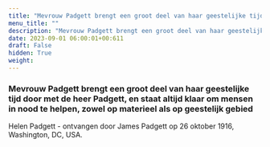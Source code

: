 ```yaml
---
title: "Mevrouw Padgett brengt een groot deel van haar geestelijke tijd door met de heer Padgett, en staat altijd klaar om mensen in nood te helpen, zowel op materieel als op geestelijk gebied"
menu_title: ""
description: "Mevrouw Padgett brengt een groot deel van haar geestelijke tijd door met de heer Padgett, en staat altijd klaar om mensen in nood te helpen, zowel op materieel als op geestelijk gebied"
date: 2023-09-01 06:00:01+00:611
draft: False
hidden: True
weight:
---
```

### Mevrouw Padgett brengt een groot deel van haar geestelijke tijd door met de heer Padgett, en staat altijd klaar om mensen in nood te helpen, zowel op materieel als op geestelijk gebied

Helen Padgett - ontvangen door James Padgett op 26 oktober 1916, Washington, DC, USA.
